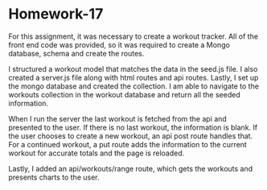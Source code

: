 # Homework-17

For this assignment, it was necessary to create a workout tracker.  All of the front end code was provided, so it was required to create a Mongo database, schema and create the routes.

I structured a workout model that matches the data in the seed.js file.  I also created a server.js file along with html routes and api routes.  Lastly, I set up the mongo database and created the collection.  I am able to navigate to the workouts collection in the workout database and return all the seeded information.

When I run the server the last workout is fetched from the api and presented to the user.  If there is no last workout, the information is blank.  If the user chooses to create a new workout, an api post route handles that.  For a continued workout, a put route adds the information to the current workout for accurate totals and the page is reloaded.

Lastly, I added an api/workouts/range route, which gets the workouts and presents charts to the user.